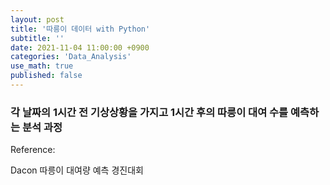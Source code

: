 ```yaml
---
layout: post
title: '따릉이 데이터 with Python'
subtitle: ''
date: 2021-11-04 11:00:00 +0900
categories: 'Data_Analysis'
use_math: true
published: false
---
```


### 각 날짜의 1시간 전 기상상황을 가지고 1시간 후의 따릉이 대여 수를 예측하는 분석 과정





Reference:

Dacon 따릉이 대여량 예측 경진대회 

